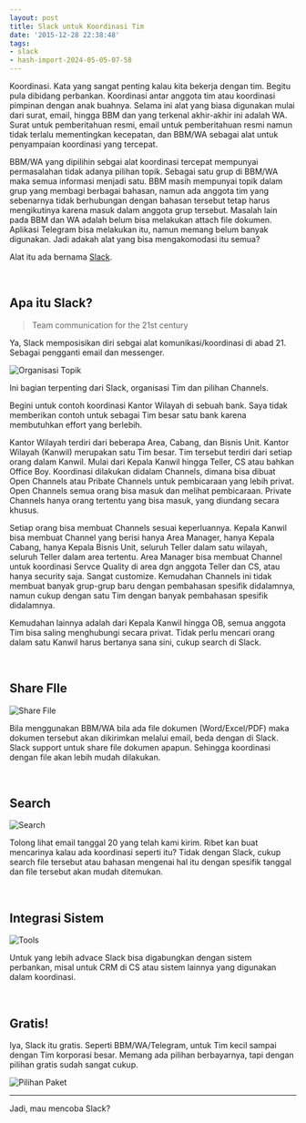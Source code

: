 ```yaml
---
layout: post
title: Slack untuk Koordinasi Tim
date: '2015-12-28 22:38:48'
tags:
- slack
- hash-import-2024-05-05-07-58
---
```


Koordinasi. Kata yang sangat penting kalau kita bekerja dengan tim. Begitu pula dibidang perbankan. Koordinasi antar anggota tim atau koordinasi pimpinan dengan anak buahnya. Selama ini alat yang biasa digunakan mulai dari surat, email, hingga BBM dan yang terkenal akhir-akhir ini adalah WA. Surat untuk pemberitahuan resmi, email untuk pemberitahuan resmi namun tidak terlalu mementingkan kecepatan, dan BBM/WA sebagai alat untuk penyampaian koordinasi yang tercepat.

BBM/WA yang dipilihin sebgai alat koordinasi tercepat mempunyai permasalahan tidak adanya pilihan topik. Sebagai satu grup di BBM/WA maka semua informasi menjadi satu. BBM masih mempunyai topik dalam grup yang membagi berbagai bahasan, namun ada anggota tim yang sebenarnya tidak berhubungan dengan bahasan tersebut tetap harus mengikutinya karena masuk dalam anggota grup tersebut. Masalah lain pada BBM dan WA adalah belum bisa melakukan attach file dokumen. Aplikasi Telegram bisa melakukan itu, namun memang belum banyak digunakan. Jadi adakah alat yang bisa mengakomodasi itu semua?

Alat itu ada bernama [Slack](https://slack.com/).

<!--more-->

&nbsp;

## Apa itu Slack?

> Team communication for the 21st century

Ya, Slack memposisikan diri sebgai alat komunikasi/koordinasi di abad 21. Sebagai pengganti email dan messenger.

![Organisasi Topik](https://i0.wp.com/i.imgur.com/jQpo37w.png?w=1200&ssl=1)

Ini bagian terpenting dari Slack, organisasi Tim dan pilihan Channels.

Begini untuk contoh koordinasi Kantor Wilayah di sebuah bank. Saya tidak memberikan contoh untuk sebagai Tim besar satu bank karena membutuhkan effort yang berlebih.

Kantor Wilayah terdiri dari beberapa Area, Cabang, dan Bisnis Unit. Kantor Wilayah (Kanwil) merupakan satu Tim besar. Tim tersebut terdiri dari setiap orang dalam Kanwil. Mulai dari Kepala Kanwil hingga Teller, CS atau bahkan Office Boy. Koordinasi dilakukan didalam Channels, dimana bisa dibuat Open Channels atau Pribate Channels untuk pembicaraan yang lebih privat. Open Channels semua orang bisa masuk dan melihat pembicaraan. Private Channels hanya orang tertentu yang bisa masuk, yang diundang secara khusus.

Setiap orang bisa membuat Channels sesuai keperluannya. Kepala Kanwil bisa membuat Channel yang berisi hanya Area Manager, hanya Kepala Cabang, hanya Kepala Bisnis Unit, seluruh Teller dalam satu wilayah, seluruh Teller dalam area tertentu. Area Manager bisa membuat Channel untuk koordinasi Servce Quality di area dgn anggota Teller dan CS, atau hanya security saja. Sangat customize. Kemudahan Channels ini tidak membuat banyak grup-grup baru dengan pembahasan spesifik didalamnya, namun cukup dengan satu Tim dengan banyak pembahasan spesifik didalamnya.

Kemudahan lainnya adalah dari Kepala Kanwil hingga OB, semua anggota Tim bisa saling menghubungi secara privat. Tidak perlu mencari orang dalam satu Kanwil harus bertanya sana sini, cukup search di Slack.

&nbsp;

## Share FIle

![Share File](https://i2.wp.com/i.imgur.com/3mTAChp.png?w=1200&ssl=1)

Bila menggunakan BBM/WA bila ada file dokumen (Word/Excel/PDF) maka dokumen tersebut akan dikirimkan melalui email, beda dengan di Slack. Slack support untuk share file dokumen apapun. Sehingga koordinasi dengan file akan lebih mudah dilakukan.

&nbsp;

## Search

![Search](https://i2.wp.com/i.imgur.com/QginEvZ.png?w=1200&ssl=1)

Tolong lihat email tanggal 20 yang telah kami kirim. Ribet kan buat mencarinya kalau ada koordinasi seperti itu? Tidak dengan Slack, cukup search file tersebut atau bahasan mengenai hal itu dengan spesifik tanggal dan file tersebut akan mudah ditemukan.

&nbsp;

## Integrasi Sistem

![Tools](https://i2.wp.com/i.imgur.com/K4ID8hd.png?w=1200&ssl=1)

Untuk yang lebih advace Slack bisa digabungkan dengan sistem perbankan, misal untuk CRM di CS atau sistem lainnya yang digunakan dalam koordinasi.

&nbsp;

## Gratis!

Iya, Slack itu gratis. Seperti BBM/WA/Telegram, untuk Tim kecil sampai dengan Tim korporasi besar. Memang ada pilihan berbayarnya, tapi dengan pilihan gratis sudah sangat cukup.

![Pilihan Paket](https://i0.wp.com/i.imgur.com/un5ca5l.png?w=1200&ssl=1)

* * *

Jadi, mau mencoba Slack?

<!--kg-card-end: html-->